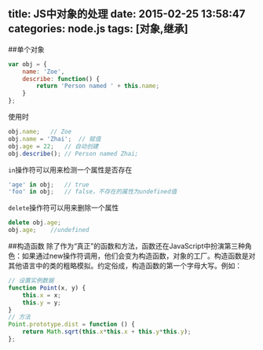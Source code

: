 title: JS中对象的处理
date: 2015-02-25 13:58:47
categories: node.js
tags: [对象,继承]
---
<!--more-->
##单个对象
```js
var obj = {
	name: 'Zoe',
	describe: function() {
		return 'Person named ' + this.name;
	}
};
```
使用时
```js
obj.name;	// Zoe
obj.name = 'Zhai';	// 赋值
obj.age = 22;	// 自动创建
obj.describe();	// Person named Zhai;
```
`in`操作符可以用来检测一个属性是否存在
```js
'age' in obj;	// true
'foo' in obj;	// false，不存在的属性为undefined值
```
`delete`操作符可以用来删除一个属性
```js
delete obj.age;
obj.age;	//undefined
```
##构造函数
除了作为“真正”的函数和方法，函数还在JavaScript中扮演第三种角色：如果通过new操作符调用，他们会变为构造函数，对象的工厂。构造函数是对其他语言中的类的粗略模拟。约定俗成，构造函数的第一个字母大写。例如：
```js
// 设置实例数据
function Point(x, y) {
    this.x = x;
    this.y = y;
}
// 方法
Point.prototype.dist = function () {
    return Math.sqrt(this.x*this.x + this.y*this.y);
};
```
